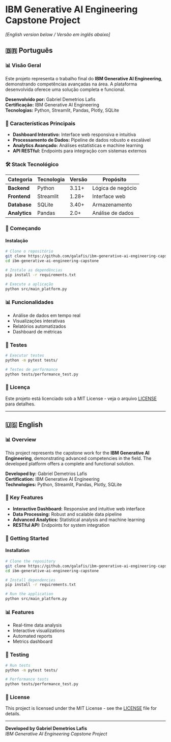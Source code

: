 # IBM Generative AI Engineering Capstone Project

*[English version below / Versão em inglês abaixo]*

## 🇧🇷 Português

### 📊 Visão Geral

Este projeto representa o trabalho final do **IBM Generative AI Engineering**, demonstrando competências avançadas na área. A plataforma desenvolvida oferece uma solução completa e funcional.

**Desenvolvido por:** Gabriel Demetrios Lafis  
**Certificação:** IBM Generative AI Engineering  
**Tecnologias:** Python, Streamlit, Pandas, Plotly, SQLite

### 🎯 Características Principais

- **Dashboard Interativo:** Interface web responsiva e intuitiva
- **Processamento de Dados:** Pipeline de dados robusto e escalável
- **Analytics Avançado:** Análises estatísticas e machine learning
- **API RESTful:** Endpoints para integração com sistemas externos

### 🛠️ Stack Tecnológico

| Categoria | Tecnologia | Versão | Propósito |
|-----------|------------|--------|-----------|
| **Backend** | Python | 3.11+ | Lógica de negócio |
| **Frontend** | Streamlit | 1.28+ | Interface web |
| **Database** | SQLite | 3.40+ | Armazenamento |
| **Analytics** | Pandas | 2.0+ | Análise de dados |

### 🚀 Começando

#### Instalação
```bash
# Clone o repositório
git clone https://github.com/galafis/ibm-generative-ai-engineering-capstone.git
cd ibm-generative-ai-engineering-capstone

# Instale as dependências
pip install -r requirements.txt

# Execute a aplicação
python src/main_platform.py
```

### 📊 Funcionalidades

- Análise de dados em tempo real
- Visualizações interativas
- Relatórios automatizados
- Dashboard de métricas

### 🧪 Testes

```bash
# Executar testes
python -m pytest tests/

# Testes de performance
python tests/performance_test.py
```

### 📄 Licença

Este projeto está licenciado sob a MIT License - veja o arquivo [LICENSE](LICENSE) para detalhes.

---

## 🇺🇸 English

### 📊 Overview

This project represents the capstone work for the **IBM Generative AI Engineering**, demonstrating advanced competencies in the field. The developed platform offers a complete and functional solution.

**Developed by:** Gabriel Demetrios Lafis  
**Certification:** IBM Generative AI Engineering  
**Technologies:** Python, Streamlit, Pandas, Plotly, SQLite

### 🎯 Key Features

- **Interactive Dashboard:** Responsive and intuitive web interface
- **Data Processing:** Robust and scalable data pipeline
- **Advanced Analytics:** Statistical analysis and machine learning
- **RESTful API:** Endpoints for system integration

### 🚀 Getting Started

#### Installation
```bash
# Clone the repository
git clone https://github.com/galafis/ibm-generative-ai-engineering-capstone.git
cd ibm-generative-ai-engineering-capstone

# Install dependencies
pip install -r requirements.txt

# Run the application
python src/main_platform.py
```

### 📊 Features

- Real-time data analysis
- Interactive visualizations
- Automated reports
- Metrics dashboard

### 🧪 Testing

```bash
# Run tests
python -m pytest tests/

# Performance tests
python tests/performance_test.py
```

### 📄 License

This project is licensed under the MIT License - see the [LICENSE](LICENSE) file for details.

---

**Developed by Gabriel Demetrios Lafis**  
*IBM Generative AI Engineering Capstone Project*

